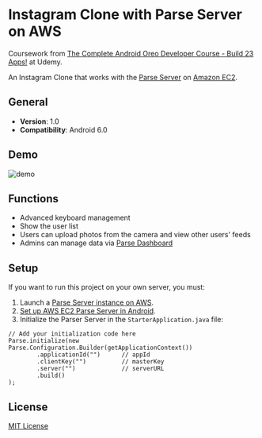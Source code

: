 # Instagram Clone with Parse Server on AWS

Coursework from [The Complete Android Oreo Developer Course - Build 23 Apps!](https://www.udemy.com/course/the-complete-android-oreo-developer-course/) at Udemy.

An Instagram Clone that works with the [Parse Server](https://parseplatform.org/) on [Amazon EC2](https://docs.aws.amazon.com/AWSEC2/latest/UserGuide/concepts.html).

## General

- **Version**: 1.0
- **Compatibility**: Android 6.0

## Demo

![demo](demo/demo.gif)

## Functions

- Advanced keyboard management
- Show the user list
- Users can upload photos from the camera and view other users' feeds
- Admins can manage data via [Parse Dashboard](https://github.com/parse-community/parse-dashboard)

## Setup

If you want to run this project on your own server, you must:

1. Launch a [Parse Server instance on AWS](https://aws.amazon.com/marketplace/pp/prodview-gu6judefvlbxg?sr=0-1&ref_=beagle&applicationId=AWSMPContessa#pdp-overview).
2. [Set up AWS EC2 Parse Server in Android](https://foystor.github.io/2022/03/15/set-up-aws/).
3. Initialize the Parser Server in the ```StarterApplication.java``` file:

```
// Add your initialization code here
Parse.initialize(new Parse.Configuration.Builder(getApplicationContext())
        .applicationId("")      // appId
        .clientKey("")          // masterKey
        .server("")             // serverURL
        .build()
);
```

## License

[MIT License](LICENSE)